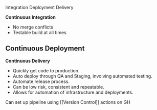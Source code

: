 Integration
Deployment
Delivery

**Continuous Integration**
- No merge conflicts
- Testable build at all times

**Continuous Deployment**
- 

**Continuous Delivery**
- Quickly get code to production. 
- Auto deploy through QA and Staging, involving automated testing. 
- Automate release process. 
- Can be low risk, consistent and repeatable. 
- Allows for automation of infrastructure and deployments. 

Can set up pipeline using [[Version Control]] actions on GH

